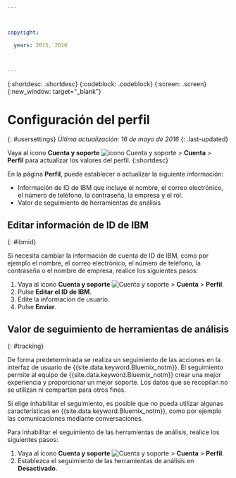 ```yaml
---



copyright:

  years: 2015, 2016



---
```


{:shortdesc: .shortdesc}
{:codeblock: .codeblock}
{:screen: .screen}
{:new_window: target="_blank"}

# Configuración del perfil
{: #usersettings}
*Última actualización: 16 de mayo de 2016*
{: .last-updated}

Vaya al icono **Cuenta y soporte** ![icono Cuenta y soporte](../admin/images/account_support.svg) &gt; **Cuenta** &gt; **Perfil** para actualizar los valores del perfil.
{:shortdesc}

 En la página **Perfil**, puede establecer o actualizar la siguiente información:

<!--  * A profile photo that is visible to other {{site.data.keyword.Bluemix_notm}} users -->

 * Información de ID de IBM que incluye el nombre, el correo electrónico, el número de teléfono, la contraseña, la empresa y el rol.
 * Valor de seguimiento de herramientas de análisis

<!-- pulled back, so removing content for now

## Changing your profile photo
{: #photo}

1. Go to the **Account and Support** icon ![Account and Support icon](../admin/images/account_support.svg) &gt; **Account** &gt; **Profile**.

* Click **Change Photo** to upload a new photo.
* Click **Remove Photo** to remove your photo.

-->

## Editar información de ID de IBM
{: #ibmid}

Si necesita cambiar la información de cuenta de ID de IBM, como por ejemplo el nombre, el correo electrónico, el número de teléfono, la contraseña o el nombre de empresa, realice los siguientes pasos:

1. Vaya al icono **Cuenta y soporte** ![Cuenta y soporte](../admin/images/account_support.svg) &gt; **Cuenta** &gt; **Perfil**.
2. Pulse **Editar el ID de IBM**.
3. Edite la información de usuario.
4. Pulse **Enviar**.

## Valor de seguimiento de herramientas de análisis
{: #tracking}

De forma predeterminada se realiza un seguimiento de las acciones en la interfaz de usuario de {{site.data.keyword.Bluemix_notm}}. El seguimiento permite al equipo de {{site.data.keyword.Bluemix_notm}} crear una mejor experiencia y proporcionar un mejor soporte. Los datos que se recopilan no se utilizan ni comparten para otros fines.

Si elige inhabilitar el seguimiento, es posible que no pueda utilizar algunas características en {{site.data.keyword.Bluemix_notm}}, como por ejemplo las comunicaciones mediante conversaciones.

Para inhabilitar el seguimiento de las herramientas de análisis, realice los siguientes pasos:

1. Vaya al icono **Cuenta y soporte** ![Cuenta y soporte](../admin/images/account_support.svg) &gt; **Cuenta** &gt; **Perfil**.
2. Establezca el seguimiento de las herramientas de análisis en **Desactivado**.
